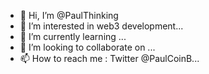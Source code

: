 - 👋 Hi, I’m @PaulThinking
- 👀 I’m interested in web3 development...
- 🌱 I’m currently learning ...
- 💞️ I’m looking to collaborate on ...
- 📫 How to reach me : Twitter @PaulCoinB...

<!---
PaulThinking/PaulThinking is a ✨ special ✨ repository because its `README.md` (this file) appears on your GitHub profile.
You can click the Preview link to take a look at your changes.
--->
